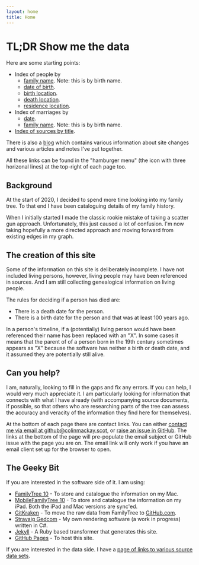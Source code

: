 ```yaml
---
layout: home
title: Home
---
```


# TL;DR Show me the data

Here are some starting points:
* Index of people by
  * [family name](gedcom-info/index-by-family-name.md). Note: this is by birth name.
  * [date of birth](gedcom-info/index-by-date-of-birth.md).
  * [birth location](gedcom-info/index-by-birth-location.md).
  * [death location](gedcom-info/index-by-death-location.md).
  * [residence location](gedcom-info/index-by-residence-location.md).
* Index of marriages by
  * [date](gedcom-info/index-marriage-by-date.md).
  * [family name](gedcom-info/index-marriage-by-name.md). Note: this is by birth name.
* [Index of sources by title](gedcom-info/index-of-sources-by-title.md).

There is also a [blog](blog.md) which contains various information about site changes and various articles and notes I've put together.

All these links can be found in the "hamburger menu" (the icon with three horizonal lines) at the top-right of each page too.

## Background

At the start of 2020, I decided to spend more time looking into my family tree. To that end I have been cataloguing details of my family history.

When I initially started I made the classic rookie mistake of taking a scatter gun approach. Unfortunately, this just caused a lot of confusion. I'm now taking hopefully a more directed approach and moving forward from existing edges in my graph.

## The creation of this site

Some of the information on this site is deliberately incomplete. I have not included living persons, however, living people may have been referenced in sources. And I am still collecting genealogical information on living people. 

The rules for deciding if a person has died are:
* There is a death date for the person.
* There is a birth date for the person and that was at least 100 years ago.

In a person's timeline, if a (potentially) living person would have been referenced their name has been replaced with an "X". In some cases it means that the parent of of a person born in the 19th century sometimes appears as "X" because the software has neither a birth or death date, and it assumed they are potentially still alive.

## Can you help?

I am, naturally, looking to fill in the gaps and fix any errors. If you can help, I would very much appreciate it. I am particularly looking for information that connects with what I have already (with accompanying source documents, if possible, so that others who are researching parts of the tree can assess the accuracy and veracity of the information they find here for themselves).

At the bottom of each page there are contact links. You can either [contact me via email at github@colinmackay.scot](mailto:github@colinmackay.scot?subject=Family%20tree%20of%20Colin%20Mackay), or [raise an issue in GitHub](https://github.com/colinangusmackay/family-tree/issues/new?title=Issue%20or%20request%20from%20the%20homepage). The links at the bottom of the page will pre-populate the email subject or GitHub issue with the page you are on. The email link will only work if you have an email client set up for the browser to open.

## The Geeky Bit

If you are interested in the software side of it. I am using:
* [FamilyTree 10](https://www.syniumsoftware.com/macfamilytree) - To store and catalogue the information on my Mac.
* [MobileFamilyTree 10](https://www.syniumsoftware.com/mobilefamilytree) - To store and catalogue the information on my iPad. Both the iPad and Mac versions are sync'ed.
* [GitKraken](https://www.gitkraken.com) - To move the raw data from FamilyTree to [GitHub.com](https://github.com).
* [Stravaig Gedcom](https://github.com/Stravaig-Projects/Gedcom) - My own rendering software (a work in progress) written in C#.
* [Jekyll](https://jekyllrb.com/) - A Ruby based transformer that generates this site.
* [GitHub Pages](https://pages.github.com/) - To host this site.

If you are interested in the data side. I have a [page of links to various source data sets](sources.md).
